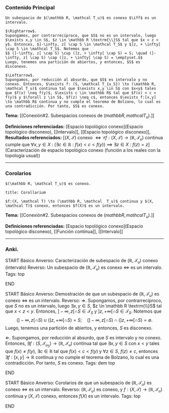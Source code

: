 ### Contenido Principal

```ad-theorem
Un subespacio de $(\mathbb R, \mathcal T_u)$ es conexo $\iff$ es un intervalo.
```

```ad-proof
$\Rightarrow$.
Supongamos, por contrarrecíproco, que $S$ no es un intervalo, luego $\exists x,y \in S$, $z \in \mathbb R \textrm{\\}S$ tal que $x < z < y$. Entonces, $]-\infty, z[ \cap S \in \mathcal T_S$ y $]z, + \infty[ \cap S \in \mathcal T_S$. Notemos que
$$ (]-\infty, z[ \cap S) \cup (]z, + \infty[ \cap S) = S; \quad (]-\infty, z[ \cap S) \cap (]z, + \infty[ \cap S) = \emptyset.$$
Luego, tenemos una partición de abiertos, y entonces, $S$ es disconexo.

$\Leftarrow$.
Supongamos, por reducción al absurdo, que $S$ es intervalo y no conexo. Entonces, $\exists f: (S, \mathcal T_{u_S}) \to (\mathbb R, \mathcal T_u)$ continua tal que $\exists x,y \in S$ con $x<y$ tales que $f(x) \neq f(y)$, $\exists c \in \mathbb R$ tal que $f(x) < c < f(y)$ y $\forall z \in S$, $f(z) \neq c$, entonces $\exists f:[x,y] \to \mathbb R$ continua y no cumple el teorema de Bolzano, lo cual es una contradicción. Por tanto, $S$ es conexo.
```

**Tema:** [[Conexión#2. Subespacios conexos de $( mathbb R, mathcal T_u)$.]]

**Definiciones referenciadas:** [Espacio topológico conexo](Espacio topológico disconexo), [[Intervalo]], [[Espacio topológico disconexo]], 
**Resultados referenciados:** [$(X, \mathcal T)$ conexo $\iff \forall f:(X, \mathcal T) \to (\mathbb R, \mathcal T_u)$ continua cumple que $\forall x,y \in X$ $:$ $(\exists c \in \mathbb R$ $:$ $f(x) < c < f(y))$ $\implies$ $\exists z \in X$ $:$ $f(z) = z$](Caracterización de espacio topológico conexo (función a los reales con la topología usual))

---
### Corolarios

```ad-cor
$(\mathbb R, \mathcal T_u)$ es conexo.
```

```ad-cor
title: Corollarium

$f:(X, \mathcal T) \to (\mathbb R, \mathcal  T_u)$ continua y $(X, \mathcal T)$ conexo, entonces $f(X)$ es un intervalo.
```


**Tema:** [[Conexión#2. Subespacios conexos de $( mathbb R, mathcal T_u)$.]]

**Definiciones referenciadas:** [Espacio topológico conexo](Espacio topológico disconexo), [[Función continua]], [[Intervalo]]

---
### Anki.

START
Básico
Anverso: Caracterización de subespacio de $(\mathbb R, \mathcal T_u)$ conexo (intervalo)
Reverso: Un subespacio de $(\mathbb R, \mathcal T_u)$ es conexo $\iff$ es un intervalo.
Tags: top
<!--ID: 1732364239598-->
END

START
Básico
Anverso: Demostración de que un subespacio de $(\mathbb R, \mathcal T_u)$ es conexo $\iff$ es un intervalo.
Reverso: $\Rightarrow$.
Supongamos, por contrarrecíproco, que $S$ no es un intervalo, luego $\exists x,y \in S$, $z \in \mathbb R \textrm{\\}S$ tal que $x < z < y$. Entonces, $]-\infty, z[ \cap S \in \mathcal T_S$ y $]z, + \infty[ \cap S \in \mathcal T_S$. Notemos que
$$ (]-\infty, z[ \cap S) \cup (]z, + \infty[ \cap S) = S; \quad (]-\infty, z[ \cap S) \cap (]z, + \infty[ \cap S) = \emptyset.$$
Luego, tenemos una partición de abiertos, y entonces, $S$ es disconexo.

$\Leftarrow$.
Supongamos, por reducción al absurdo, que $S$ es intervalo y no conexo. Entonces, $\exists f: (S, \mathcal T_{u_S}) \to (\mathbb R, \mathcal T_u)$ continua tal que $\exists x,y \in S$ con $x<y$ tales que $f(x) \neq f(y)$, $\exists c \in \mathbb R$ tal que $f(x) < c < f(y)$ y $\forall z \in S$, $f(z) \neq c$, entonces $\exists f:[x,y] \to \mathbb R$ continua y no cumple el teorema de Bolzano, lo cual es una contradicción. Por tanto, $S$ es conexo.
Tags: dem top
<!--ID: 1732364239600-->
END

START
Básico
Anverso: Corolarios de que un subespacio de $(\mathbb R, \mathcal T_u)$ es conexo $\iff$ es un intervalo.
Reverso: $(\mathbb R, \mathcal T_u)$ es conexo, y $f:(X, \mathcal T) \to (\mathbb R, \mathcal  T_u)$ continua y $(X, \mathcal T)$ conexo, entonces $f(X)$ es un intervalo.
Tags: top
<!--ID: 1732364239602-->
END
